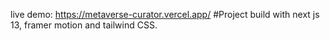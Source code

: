 live demo: https://metaverse-curator.vercel.app/
#Project build with next js 13, framer motion and tailwind CSS.
